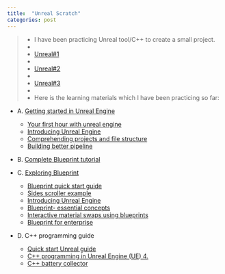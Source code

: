 ```yaml
---
title:  "Unreal Scratch"
categories: post
---
```

>- I have been practicing Unreal tool/C++ to create a small project. 
>-
>- [Unreal#1](https://youtu.be/3-c662M4TWY)
>-
>- [Unreal#2](https://youtu.be/zoBNX6o2wbY)
>-
>- [Unreal#3](https://youtu.be/nIy6PGpdt-8)
>-
>- Here is the learning materials which I have been practicing so far:

   - A.	[Getting started in Unreal Engine](https://academy.unrealengine.com/home/learningPath/90588)
     - [Your first hour with unreal engine](https://academy.unrealengine.com/home/learningPath/90588)
     - [Introducing Unreal Engine](https://academy.unrealengine.com/course/2503277?r=False&ts=636958579671105152)
     - [Comprehending projects and file structure](https://academy.unrealengine.com/course/2436628?r=False&ts=636958582822738364)
     - [Building better pipeline](https://academy.unrealengine.com/course/2436634?ts=636970514858205330)

   - B.	[Complete Blueprint tutorial](https://www.youtube.com/playlist?list=PLZlv_N0_O1ga2b_ZaJoaR5dLHOFw4-MMl)
  
   - C.	[Exploring Blueprint](https://academy.unrealengine.com/home/LearningPath/90587?r=False&ts=636970516222015465)
     - [Blueprint quick start guide](https://docs.unrealengine.com/en-US/Engine/Blueprints/index.html)
     - [Sides scroller example](https://youtu.be/EGhp2U2rNpI)
     - [Introducing Unreal Engine](https://academy.unrealengine.com/course/2436620?r=False&ts=636958447020578542)
     - [Blueprint- essential concepts](https://academy.unrealengine.com/course/2436619?r=False&ts=636959506461944839)
     - [Interactive material swaps using blueprints](https://academy.unrealengine.com/course/2436526?r=False&ts=636959507795926492)
     - [Blueprint for enterprise ](https://academy.unrealengine.com/course/2436529?r=False&ts=636959507975802029)

   - D.	C++ programming guide
     - [Quick start Unreal guide](https://docs.unrealengine.com/en-US/Programming/QuickStart/index.html)
     - [C++ programming in Unreal Engine (UE) 4.](https://docs.unrealengine.com/en-US/Programming/Introduction/index.html)
     - [C++ battery collector](https://www.youtube.com/watch?v=mSRov77hNR4&list=PLZlv_N0_O1gYup-gvJtMsgJqnEB_dGiM4&index=1)
   
   
   

